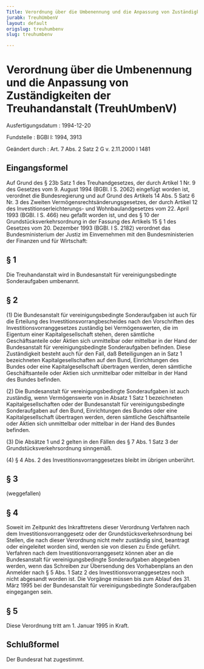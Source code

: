 ```yaml
---
Title: Verordnung über die Umbenennung und die Anpassung von Zuständigkeiten der Treuhandanstalt
jurabk: TreuhUmbenV
layout: default
origslug: treuhumbenv
slug: treuhumbenv

---
```


# Verordnung über die Umbenennung und die Anpassung von Zuständigkeiten der Treuhandanstalt (TreuhUmbenV)

Ausfertigungsdatum
:   1994-12-20

Fundstelle
:   BGBl I: 1994, 3913

Geändert durch
:   Art. 7 Abs. 2 Satz 2 G v. 2.11.2000 I 1481

## Eingangsformel

Auf Grund des § 23b Satz 1 des Treuhandgesetzes, der durch Artikel 1
Nr. 9 des Gesetzes vom 9. August 1994 (BGBl. I S. 2062) eingefügt
worden ist, verordnet die Bundesregierung und auf Grund des Artikels
14 Abs. 5 Satz 6 Nr. 3 des Zweiten Vermögensrechtsänderungsgesetzes,
der durch Artikel 12 des Investitionserleichterungs- und
Wohnbaulandgesetzes vom 22. April 1993 (BGBl. I S. 466) neu gefaßt
worden ist, und des § 10 der Grundstücksverkehrsordnung in der Fassung
des Artikels 15 § 1 des Gesetzes vom 20. Dezember 1993 (BGBl. I S.
2182) verordnet das Bundesministerium der Justiz im Einvernehmen mit
den Bundesministerien der Finanzen und für Wirtschaft:

## § 1

Die Treuhandanstalt wird in Bundesanstalt für vereinigungsbedingte
Sonderaufgaben umbenannt.

## § 2

(1) Die Bundesanstalt für vereinigungsbedingte Sonderaufgaben ist auch
für die Erteilung des Investitionsvorrangbescheides nach den
Vorschriften des Investitionsvorranggesetzes zuständig bei
Vermögenswerten, die im Eigentum einer Kapitalgesellschaft stehen,
deren sämtliche Geschäftsanteile oder Aktien sich unmittelbar oder
mittelbar in der Hand der Bundesanstalt für vereinigungsbedingte
Sonderaufgaben befinden. Diese Zuständigkeit besteht auch für den
Fall, daß Beteiligungen an in Satz 1 bezeichneten
Kapitalgesellschaften auf den Bund, Einrichtungen des Bundes oder eine
Kapitalgesellschaft übertragen werden, deren sämtliche
Geschäftsanteile oder Aktien sich unmittelbar oder mittelbar in der
Hand des Bundes befinden.

(2) Die Bundesanstalt für vereinigungsbedingte Sonderaufgaben ist auch
zuständig, wenn Vermögenswerte von in Absatz 1 Satz 1 bezeichneten
Kapitalgesellschaften oder der Bundesanstalt für vereinigungsbedingte
Sonderaufgaben auf den Bund, Einrichtungen des Bundes oder eine
Kapitalgesellschaft übertragen werden, deren sämtliche
Geschäftsanteile oder Aktien sich unmittelbar oder mittelbar in der
Hand des Bundes befinden.

(3) Die Absätze 1 und 2 gelten in den Fällen des § 7 Abs. 1 Satz 3 der
Grundstücksverkehrsordnung sinngemäß.

(4) § 4 Abs. 2 des Investitionsvorranggesetzes bleibt im übrigen
unberührt.

## § 3

(weggefallen)

## § 4

Soweit im Zeitpunkt des Inkrafttretens dieser Verordnung Verfahren
nach dem Investitionsvorranggesetz oder der Grundstücksverkehrsordnung
bei Stellen, die nach dieser Verordnung nicht mehr zuständig sind,
beantragt oder eingeleitet worden sind, werden sie von diesen zu Ende
geführt. Verfahren nach dem Investitionsvorranggesetz können aber an
die Bundesanstalt für vereinigungsbedingte Sonderaufgaben abgegeben
werden, wenn das Schreiben zur Übersendung des Vorhabenplans an den
Anmelder nach § 5 Abs. 1 Satz 2 des Investitionsvorranggesetzes noch
nicht abgesandt worden ist. Die Vorgänge müssen bis zum Ablauf des 31.
März 1995 bei der Bundesanstalt für vereinigungsbedingte
Sonderaufgaben eingegangen sein.

## § 5

Diese Verordnung tritt am 1. Januar 1995 in Kraft.

## Schlußformel

Der Bundesrat hat zugestimmt.

